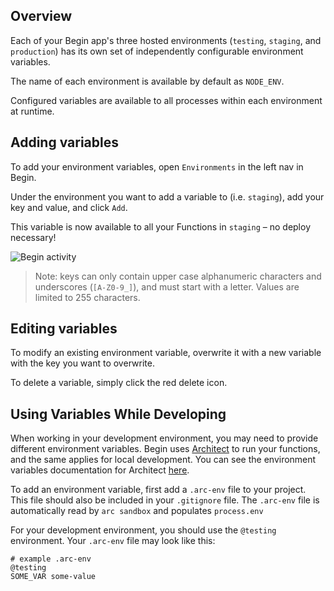 ## Overview

Each of your Begin app's three hosted environments (`testing`, `staging`, and `production`) has its own set of independently configurable environment variables.

The name of each environment is available by default as `NODE_ENV`.

Configured variables are available to all processes within each environment at runtime.


## Adding variables

To add your environment variables, open `Environments` in the left nav in Begin.

Under the environment you want to add a variable to (i.e. `staging`), add your key and value, and click `Add`.

This variable is now available to all your Functions in `staging` – no deploy necessary!

![Begin activity](/_static/screens/shared/begin-env-console.jpg)

> Note: keys can only contain upper case alphanumeric characters and underscores (`[A-Z0-9_]`), and must start with a letter. Values are limited to 255 characters.


## Editing variables

To modify an existing environment variable, overwrite it with a new variable with the key you want to overwrite.

To delete a variable, simply click the red delete icon.

## Using Variables While Developing

When working in your development environment, you may need to provide different environment variables. Begin uses [Architect](https://arc.codes/) to run your functions, and the same applies for local development. You can see the environment variables documentation for Architect [here](https://arc.codes/reference/cli/env#the-arc-env-file).

To add an environment variable, first add a `.arc-env` file to your project. This file should also be included in your `.gitignore` file. The `.arc-env` file is automatically read by `arc sandbox` and populates `process.env`

For your development environment, you should use the `@testing` environment. Your `.arc-env` file may look like this:

```
# example .arc-env
@testing 
SOME_VAR some-value
```
